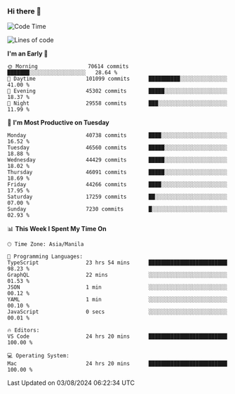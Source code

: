 ### Hi there 👋

<!--START_SECTION:waka-->
![Code Time](http://img.shields.io/badge/Code%20Time-5%2C422%20hrs%2026%20mins-blue)

![Lines of code](https://img.shields.io/badge/From%20Hello%20World%20I%27ve%20Written-114.2%20million%20lines%20of%20code-blue)

**I'm an Early 🐤** 

```text
🌞 Morning                70614 commits       ███████░░░░░░░░░░░░░░░░░░   28.64 % 
🌆 Daytime                101099 commits      ██████████░░░░░░░░░░░░░░░   41.00 % 
🌃 Evening                45302 commits       █████░░░░░░░░░░░░░░░░░░░░   18.37 % 
🌙 Night                  29558 commits       ███░░░░░░░░░░░░░░░░░░░░░░   11.99 % 
```
📅 **I'm Most Productive on Tuesday** 

```text
Monday                   40738 commits       ████░░░░░░░░░░░░░░░░░░░░░   16.52 % 
Tuesday                  46560 commits       █████░░░░░░░░░░░░░░░░░░░░   18.88 % 
Wednesday                44429 commits       █████░░░░░░░░░░░░░░░░░░░░   18.02 % 
Thursday                 46091 commits       █████░░░░░░░░░░░░░░░░░░░░   18.69 % 
Friday                   44266 commits       ████░░░░░░░░░░░░░░░░░░░░░   17.95 % 
Saturday                 17259 commits       ██░░░░░░░░░░░░░░░░░░░░░░░   07.00 % 
Sunday                   7230 commits        █░░░░░░░░░░░░░░░░░░░░░░░░   02.93 % 
```


📊 **This Week I Spent My Time On** 

```text
🕑︎ Time Zone: Asia/Manila

💬 Programming Languages: 
TypeScript               23 hrs 54 mins      █████████████████████████   98.23 % 
GraphQL                  22 mins             ░░░░░░░░░░░░░░░░░░░░░░░░░   01.53 % 
JSON                     1 min               ░░░░░░░░░░░░░░░░░░░░░░░░░   00.12 % 
YAML                     1 min               ░░░░░░░░░░░░░░░░░░░░░░░░░   00.10 % 
JavaScript               0 secs              ░░░░░░░░░░░░░░░░░░░░░░░░░   00.01 % 

🔥 Editors: 
VS Code                  24 hrs 20 mins      █████████████████████████   100.00 % 

💻 Operating System: 
Mac                      24 hrs 20 mins      █████████████████████████   100.00 % 
```


 Last Updated on 03/08/2024 06:22:34 UTC
<!--END_SECTION:waka-->


<!--
**rad182/rad182** is a ✨ _special_ ✨ repository because its `README.md` (this file) appears on your GitHub profile.

Here are some ideas to get you started:

- 🔭 I’m currently working on ...
- 🌱 I’m currently learning ...
- 👯 I’m looking to collaborate on ...
- 🤔 I’m looking for help with ...
- 💬 Ask me about ...
- 📫 How to reach me: ...
- 😄 Pronouns: ...
- ⚡ Fun fact: ...
-->
